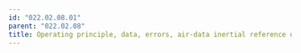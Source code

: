 ```yaml
---
id: "022.02.08.01"
parent: "022.02.08"
title: Operating principle, data, errors, air-data inertial reference unit
---
```

